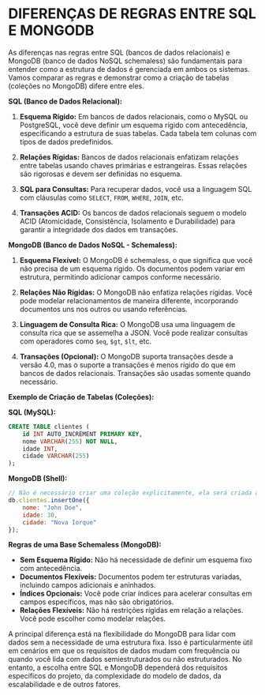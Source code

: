 # DIFERENÇAS DE REGRAS ENTRE SQL E MONGODB
As diferenças nas regras entre SQL (bancos de dados relacionais) e MongoDB (banco de dados NoSQL schemaless) são fundamentais para entender como a estrutura de dados é gerenciada em ambos os sistemas. Vamos comparar as regras e demonstrar como a criação de tabelas (coleções no MongoDB) difere entre eles.

**SQL (Banco de Dados Relacional):**

1. **Esquema Rígido:** Em bancos de dados relacionais, como o MySQL ou PostgreSQL, você deve definir um esquema rígido com antecedência, especificando a estrutura de suas tabelas. Cada tabela tem colunas com tipos de dados predefinidos.

2. **Relações Rígidas:** Bancos de dados relacionais enfatizam relações entre tabelas usando chaves primárias e estrangeiras. Essas relações são rigorosas e devem ser definidas no esquema.

3. **SQL para Consultas:** Para recuperar dados, você usa a linguagem SQL com cláusulas como `SELECT`, `FROM`, `WHERE`, `JOIN`, etc.

4. **Transações ACID:** Os bancos de dados relacionais seguem o modelo ACID (Atomicidade, Consistência, Isolamento e Durabilidade) para garantir a integridade dos dados em transações.

**MongoDB (Banco de Dados NoSQL - Schemaless):**

1. **Esquema Flexível:** O MongoDB é schemaless, o que significa que você não precisa de um esquema rígido. Os documentos podem variar em estrutura, permitindo adicionar campos conforme necessário.

2. **Relações Não Rígidas:** O MongoDB não enfatiza relações rígidas. Você pode modelar relacionamentos de maneira diferente, incorporando documentos uns nos outros ou usando referências.

3. **Linguagem de Consulta Rica:** O MongoDB usa uma linguagem de consulta rica que se assemelha a JSON. Você pode realizar consultas com operadores como `$eq`, `$gt`, `$lt`, etc.

4. **Transações (Opcional):** O MongoDB suporta transações desde a versão 4.0, mas o suporte a transações é menos rígido do que em bancos de dados relacionais. Transações são usadas somente quando necessário.

**Exemplo de Criação de Tabelas (Coleções):**

**SQL (MySQL):**
```sql
CREATE TABLE clientes (
    id INT AUTO_INCREMENT PRIMARY KEY,
    nome VARCHAR(255) NOT NULL,
    idade INT,
    cidade VARCHAR(255)
);
```

**MongoDB (Shell):**
```javascript
// Não é necessário criar uma coleção explicitamente, ela será criada automaticamente ao inserir um documento
db.clientes.insertOne({
    nome: "John Doe",
    idade: 30,
    cidade: "Nova Iorque"
});
```

**Regras de uma Base Schemaless (MongoDB):**

- **Sem Esquema Rígido:** Não há necessidade de definir um esquema fixo com antecedência.
- **Documentos Flexíveis:** Documentos podem ter estruturas variadas, incluindo campos adicionais e aninhados.
- **Índices Opcionais:** Você pode criar índices para acelerar consultas em campos específicos, mas não são obrigatórios.
- **Relações Flexíveis:** Não há restrições rígidas em relação a relações. Você pode escolher como modelar relações.

A principal diferença está na flexibilidade do MongoDB para lidar com dados sem a necessidade de uma estrutura fixa. Isso é particularmente útil em cenários em que os requisitos de dados mudam com frequência ou quando você lida com dados semiestruturados ou não estruturados. No entanto, a escolha entre SQL e MongoDB dependerá dos requisitos específicos do projeto, da complexidade do modelo de dados, da escalabilidade e de outros fatores.